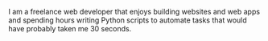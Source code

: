 I am a freelance web developer that enjoys building websites and web apps and spending hours writing Python scripts to automate tasks that would have probably taken me 30 seconds.
